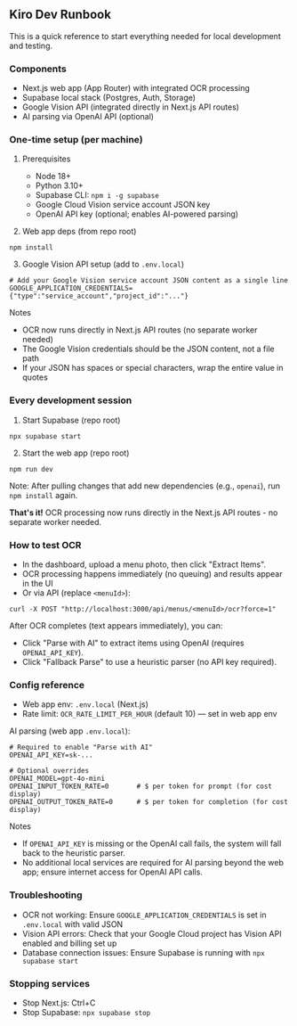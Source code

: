 ## Kiro Dev Runbook

This is a quick reference to start everything needed for local development and testing.

### Components
- Next.js web app (App Router) with integrated OCR processing
- Supabase local stack (Postgres, Auth, Storage)
- Google Vision API (integrated directly in Next.js API routes)
- AI parsing via OpenAI API (optional)

### One-time setup (per machine)
1) Prerequisites
   - Node 18+
   - Python 3.10+
   - Supabase CLI: `npm i -g supabase`
   - Google Cloud Vision service account JSON key
   - OpenAI API key (optional; enables AI-powered parsing)

2) Web app deps (from repo root)
```
npm install
```

3) Google Vision API setup (add to `.env.local`)
```
# Add your Google Vision service account JSON content as a single line
GOOGLE_APPLICATION_CREDENTIALS={"type":"service_account","project_id":"..."}
```

Notes
- OCR now runs directly in Next.js API routes (no separate worker needed)
- The Google Vision credentials should be the JSON content, not a file path
- If your JSON has spaces or special characters, wrap the entire value in quotes

### Every development session
1) Start Supabase (repo root)
```
npx supabase start
```

2) Start the web app (repo root)
```
npm run dev
```

Note: After pulling changes that add new dependencies (e.g., `openai`), run `npm install` again.

**That's it!** OCR processing now runs directly in the Next.js API routes - no separate worker needed.

### How to test OCR
- In the dashboard, upload a menu photo, then click "Extract Items".
- OCR processing happens immediately (no queuing) and results appear in the UI
- Or via API (replace `<menuId>`):
```
curl -X POST "http://localhost:3000/api/menus/<menuId>/ocr?force=1"
```

After OCR completes (text appears immediately), you can:
- Click "Parse with AI" to extract items using OpenAI (requires `OPENAI_API_KEY`).
- Click "Fallback Parse" to use a heuristic parser (no API key required).

### Config reference
- Web app env: `.env.local` (Next.js)
- Rate limit: `OCR_RATE_LIMIT_PER_HOUR` (default 10) — set in web app env

AI parsing (web app `.env.local`):
```
# Required to enable "Parse with AI"
OPENAI_API_KEY=sk-...

# Optional overrides
OPENAI_MODEL=gpt-4o-mini
OPENAI_INPUT_TOKEN_RATE=0       # $ per token for prompt (for cost display)
OPENAI_OUTPUT_TOKEN_RATE=0      # $ per token for completion (for cost display)
```

Notes
- If `OPENAI_API_KEY` is missing or the OpenAI call fails, the system will fall back to the heuristic parser.
- No additional local services are required for AI parsing beyond the web app; ensure internet access for OpenAI API calls.

### Troubleshooting
- OCR not working: Ensure `GOOGLE_APPLICATION_CREDENTIALS` is set in `.env.local` with valid JSON
- Vision API errors: Check that your Google Cloud project has Vision API enabled and billing set up
- Database connection issues: Ensure Supabase is running with `npx supabase start`

### Stopping services
- Stop Next.js: Ctrl+C
- Stop Supabase: `npx supabase stop`